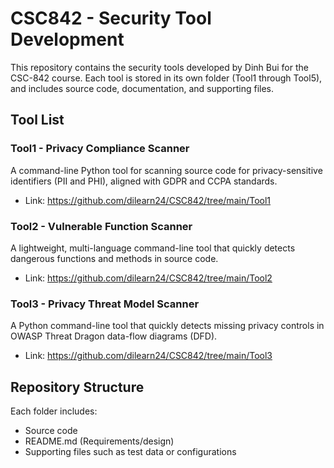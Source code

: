 # CSC842 - Security Tool Development

This repository contains the security tools developed by Dinh Bui for the CSC-842 course. Each tool is stored in its own folder (Tool1 through Tool5), and includes source code, documentation, and supporting files.

## Tool List

### Tool1 - Privacy Compliance Scanner
A command-line Python tool for scanning source code for privacy-sensitive identifiers (PII and PHI), aligned with GDPR and CCPA standards.

- Link: https://github.com/dilearn24/CSC842/tree/main/Tool1

### Tool2 - Vulnerable Function Scanner
A lightweight, multi-language command-line tool that quickly detects dangerous functions and methods in source code.

- Link: https://github.com/dilearn24/CSC842/tree/main/Tool2

### Tool3 - Privacy Threat Model Scanner
A Python command-line tool that quickly detects missing privacy controls in OWASP Threat Dragon data-flow diagrams (DFD).

- Link: https://github.com/dilearn24/CSC842/tree/main/Tool3

## Repository Structure
Each folder includes:
- Source code
- README.md (Requirements/design)
- Supporting files such as test data or configurations
